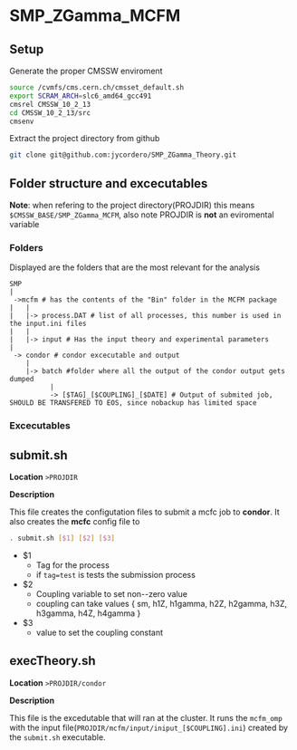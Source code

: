 # SMP_ZGamma_MCFM

## Setup

Generate the proper CMSSW enviroment

```bash
source /cvmfs/cms.cern.ch/cmsset_default.sh
export SCRAM_ARCH=slc6_amd64_gcc491
cmsrel CMSSW_10_2_13
cd CMSSW_10_2_13/src
cmsenv
```

Extract the project directory from github
```bash
git clone git@github.com:jycordero/SMP_ZGamma_Theory.git
```

## Folder structure and excecutables

**Note**: when refering to the project directory(PROJDIR) this means `$CMSSW_BASE/SMP_ZGamma_MCFM`, also note PROJDIR is **not** an eviromental variable

### Folders
Displayed are the folders that are the most relevant for the analysis

```
SMP
|
 ->mcfm # has the contents of the "Bin" folder in the MCFM package
|   |
|   |-> process.DAT # list of all processes, this number is used in the input.ini files
|   |
|   |-> input # Has the input theory and experimental parameters
|
 -> condor # condor excecutable and output 
    |
    |-> batch #folder where all the output of the condor output gets dumped
          |
          -> [$TAG]_[$COUPLING]_[$DATE] # Output of submited job, SHOULD BE TRANSFERED TO EOS, since nobackup has limited space
```
### Excecutables

**submit.sh**
---

**Location** `>PROJDIR`

**Description**

This file creates the configutation files to submit a mcfc job to **condor**. It also creates the **mcfc** config file to 

```bash
. submit.sh [$1] [$2] [$3]
```
  * $1
    * Tag for the process
    * if `tag=test` is tests the submission process
  * $2
    * Coupling variable to set non--zero value
    * coupling can take values { sm, h1Z, h1gamma, h2Z, h2gamma, h3Z, h3gamma, h4Z, h4gamma }
  * $3
    * value to set the coupling constant
    
**execTheory.sh**
---

**Location** `>PROJDIR/condor`

**Description**

This file is the excedutable that will ran at the cluster. It runs the `mcfm_omp` with the input file(`PROJDIR/mcfm/input/iniput_[$COUPLING].ini`) created by the `submit.sh` executable.

